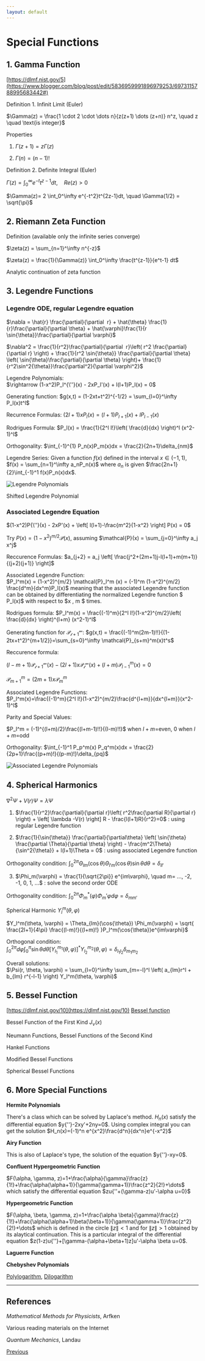 ```yaml
---
layout: default
---
```


# Special Functions

## 1. Gamma Function

[https://dlmf.nist.gov/5](https://www.blogger.com/blog/post/edit/5836959991896979253/6973115788995683442#)

Definition 1. Infinit Limit (Euler)

 $\Gamma(z) = \frac{1 \cdot 2 \cdot \dots n}{z(z+1) \dots (z+n)} n^z, \quad z \quad \text{is integer}$ 

Properties
1.  $\Gamma(z+1) = z\Gamma(z)$ 

2.  $\Gamma(n) = (n-1)!$ 

Definition 2. Definite Integral (Euler)

$\Gamma(z) = \int_0^\infty e^{-t}t^{z-1} dt , \quad Re(z) >0$ 

$\Gamma(z)= 2 \int_0^\infty e^{-t^2}t^{2z-1}dt, \quad \Gamma(1/2) = \sqrt{\pi}$

## 2. Riemann Zeta Function

Definition (available only the infinite series converge)

 $\zeta(z) = \sum_{n=1}^\infty n^{-z}$ 

$\zeta(z) = \frac{1}{\Gamma(z)} \int_0^\infty \frac{t^{z-1}}{e^t-1} dt$ 

Analytic continuation of zeta function

## 3. Legendre Functions

### Legendre ODE, regular Legendre equation

$\nabla = \hat{r} \frac{\partial}{\partial  r} + \hat{\theta} \frac{1}{r}\frac{\partial}{\partial \theta} + \hat{\varphi}\frac{1}{r \sin{\theta}}\frac{\partial}{\partial \varphi}$ 

$\nabla^2 = \frac{1}{r^2}\frac{\partial}{\partial  r}\left( r^2 \frac{\partial}{\partial r} \right) + \frac{1}{r^2 \sin{\theta}} \frac{\partial}{\partial \theta} \left( \sin{\theta}\frac{\partial}{\partial \theta} \right)+ \frac{1}{r^2\sin^2{\theta}}\frac{\partial^2}{\partial \varphi^2}$ 

Legendre Polynomials:  
$\rightarrow (1-x^2)P_l^{\''}(x) - 2xP_l'(x) + l(l+1)P_l(x) = 0$ 

Generating function:  $g(x,t) = (1-2xt+t^2)^{-1/2} = \sum_{l=0}^\infty P_l(x)t^l$ 

Recurrence Formulas:  $(2l+1)xP_l(x) = (l+1)P_{l+1}(x) + l P_{l-1}(x)$ 

Rodrigues Formula:  $P_l(x) = \frac{1}{2^l l!}\left( \frac{d}{dx} \right)^l (x^2-1)^l$ 

Orthogonality: $\int_{-1}^{1} P_n(x)P_m(x)dx = \frac{2}{2n+1}\delta_{nm}$ 

Legendre Series: Given a function $f(x)$ defined in the interval $x \in (-1,1)$, $f(x) = \sum_{n=1}^\infty a_nP_n(x)$ where $a_n$ is given $\frac{2n+1}{2}\int_{-1}^1 f(x)P_n(x)dx$. 

![Legendre Polynomials](https://blogger.googleusercontent.com/img/a/AVvXsEhGbokkfruyMZHARVUuZF4hAYZNAPRqphDQu7e6zLC1bcS1R-MWd0vjpic5-KuXN9FrMSFyk_OjtHSewzLTCKxWKLfNNNiMBboovbGr2Kn041OaI7iXKnAd2EFw50hiLFDA2K98r-FGIJRM2JGjKoPhRnCrzyyeJ71FZedsam0ZoI_ybXXlTT2rquO8Wi4)

Shifted Legendre Polynomial

### Associated Legendre Equation

$(1-x^2)P{\''}(x) - 2xP'(x) + \left[ l(l+1)-\frac{m^2}{1-x^2} \right] P(x) = 0$ 

Try $P(x) = (1-x^2)^{m/2}\mathcal{P}(x)$, assuming $\mathcal{P}(x) = \sum_{j=0}^\infty a_j x^j$

Reccurence Formulas: $a_{j+2} = a_j \left[ \frac{j^2+(2m+1)j-l(l+1)+m(m+1)}{(j+2)(j+1)} \right]$ 

Associated Legendre Function:  
$P_l^m(x) = (1-x^2)^{m/2} \mathcal{P}_l^m (x) = (-1)^m (1-x^2)^{m/2} \frac{d^m}{dx^m}P_l(x)$
meaning that the associated Legendre function can be obtained by differentiating the normalized Legendre function $ P_l(x)$ with respect to $x , m $ times.

Rodrigues formula: $P_l^m(x) = \frac{(-1)^m}{2^l l!}(1-x^2)^{m/2}\left( \frac{d}{dx} \right)^{l+m} (x^2-1)^l$

Generating function for $\mathcal{P_{l+1}^m}:$
$g(x,t) = \frac{(-1)^m(2m-1)!!}{(1-2tx+t^2)^{m+1/2}}=\sum_{s=0}^\infty \mathcal{P}_{s+m}^m(x)t^s$

Reccurence formula:

$(l-m+1) \mathcal{P_{l+1}^m}(x)-(2l+1)x \mathcal{P_l^m}(x) + (l+m) \mathcal{P}_{l-1}^m(x)=0$

$\mathcal{P}_{m+1}^m=(2m+1)x\mathcal{P}_m^m$

Associated Legendre Functions:  
$P_l^m(x)=\frac{(-1)^m}{2^l l!}(1-x^2)^{m/2}\frac{d^{l+m}}{dx^{l+m}}(x^2-1)^l$

Parity and Special Values:

$P_l^m = (-1)^{(l+m)/2}\frac{(l+m-1)!!}{(l-m)!!}$ when $l+m=$even, $0$  when  $l+m=$odd

Orthogonality: $\int_{-1}^1 P_p^m(x) P_q^m(x)dx = \frac{2}{2p+1}\frac{(p+m)!}{(p-m)!}\delta_{pq}$ 

![Associated Legendre Polynomials](https://blogger.googleusercontent.com/img/a/AVvXsEivIq7CVGFDk9J46QZceZSGMakspkX_lJoMm1Nn6nBoasl3FaBorNoGpoke1mhnBxspr_BKaApWCLZpIdx0zoxl0OZ_w0EiRlM6lIuBl45IKwD7gBW0BE0bMrZ6o2WCz3tS2VpewThrrHB28lNChU7ZB7t9OnqcfstVeqGfKwVtw6tMJ0oNjIwZEVfR9eQ)

## 4. Spherical Harmonics

 $\nabla^2\Psi + V(r)\Psi = \lambda \Psi$ 

1) $\frac{1}{r^2}\frac{\partial}{\partial r}\left( r^2\frac{\partial R}{\partial r} \right) + \left[ \lambda -V(r) \right] R - \frac{l(l+1)R}{r^2}=0$ : using regular Legendre function

2) $\frac{1}{\sin{\theta}} \frac{\partial}{\partial\theta} \left( \sin{\theta} \frac{\partial \Theta}{\partial \theta} \right) - \frac{m^2\Theta}{\sin^2{\theta}} + l(l+1)\Theta = 0$ : using associated Legendre function

Orthogonality condition:  $\int_0^{2\pi}\Theta_{lm}(\cos{\theta})\Theta_{l'm}(\cos{\theta})\sin{\theta}d\theta = \delta_{ll'}$ 

3)  $\Phi_m(\varphi) = \frac{1}{\sqrt{2\pi}} e^{im\varphi}, \quad m= ..., -2, -1, 0, 1, ...$ : solve the second order ODE

Orthogonality condition: $\int_0^{2\pi} \Phi_m^*(\varphi)\Phi_m'{\varphi}d\varphi = \delta_{mm'}$

Spherical Harmonic $Y_l^m(\theta, \varphi)$

$Y_l^m(\theta, \varphi) = \Theta_{lm}(\cos{\theta}) \Phi_m(\varphi) = \sqrt{ \frac{2l+1}{4\pi} \frac{(l-m)!}{(l+m)!} }P_l^m(\cos{\theta})e^{im\varphi}$  

Orthogonal condition:  
$\int_0^{2\pi}d\varphi \int_0^{\pi} \sin{\theta}d\theta \left[ Y_{l_1}^{m_1}(\theta, \varphi) \right]^* Y_{l_2}^{m_2}(\theta, \varphi) = \delta_{l_1 l_2} \delta_{m_1 m_2}$ 

Overall solutions:  
$\Psi(r, \theta, \varphi) = \sum_{l=0}^\infty \sum_{m=-l}^l \left( a_{lm}r^l + b_{lm} r^{-l-1} \right) Y_l^m(\theta, \varphi)$ 



## 5. Bessel Function
[https://dlmf.nist.gov/10](https://dlmf.nist.gov/10)
[Bessel function](https://en.wikipedia.org/wiki/Bessel_function)

Bessel Function of the First Kind $J_\nu(x)$

Neumann Functions, Bessel Functions of the Second Kind

Hankel Functions

Modified Bessel Functions

Spherical Bessel Functions

## 6. More Special Functions

**Hermite Polynomials**

There's a class which can be solved by Laplace's method. $H_n(x)$ satisfy the differential equation $y\{''}-2xy'+2ny=0$. Using complex integral you can get the solution 
$H_n(x)=(-1)^n e^{x^2}\frac{d^n}{dx^n}e^{-x^2}$

**Airy Function**

This is also of Laplace's type, the solution of the equation $y\{''}-xy=0$.

**Confluent Hypergeometric Function**

$F(\alpha, \gamma, z)=1+\frac{\alpha}{\gamma}\frac{z}{1!}+\frac{\alpha(\alpha+1)}{\gamma(\gamma+1)}\frac{z^2}{2!}+\dots$ which satisfy the differential equation $zu\{''+(\gamma-z)u'-\alpha u=0}$

**Hypergeometric Function**

$F(\alpha, \beta, \gamma, z)=1+\frac{\alpha \beta}{\gamma}\frac{z}{1!}+\frac{\alpha(\alpha+1)\beta(\beta+1)}{\gamma(\gamma+1)}\frac{z^2}{2!}+\dots$ which is defined in the circle $\|z\|<1$ and for $\|z\|>1$ obtained by its alaytical continuation. This is a particular integral of the differential equation $z(1-z)u\{''}+[\gamma-(\alpha+\beta+1)z]u'-\alpha \beta u=0$.

**Laguerre Function**

**Chebyshev Polynomials**

[Polylogarithm](https://mathworld.wolfram.com/Polylogarithm.html), [Dilogarithm](https://mathworld.wolfram.com/Dilogarithm.html)


---
## References
*Mathematical Methods for Physicists*, Arfken

Various reading materials on the Internet

*Quantum Mechanics*, Landau



<div class="pagination">
  <a href="{{ 'Phys/Phys_content.html' | relative_url }}" class="prev-button">Previous</a>
</div>